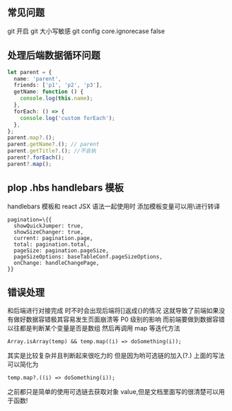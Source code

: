 ## 常见问题

git 开启 git 大小写敏感
git config core.ignorecase false

## 处理后端数据循环问题

```typescript
let parent = {
  name: 'parent',
  friends: ['p1', 'p2', 'p3'],
  getName: function () {
    console.log(this.name);
  },
  forEach: () => {
    console.log('custom forEach');
  },
};
parent.map?.();
parent.getName?.(); // parent
parent.getTitle?.(); //不会执
parent?.forEach();
parent?.map();
```

## plop .hbs handlebars 模板

handlebars 模板和 react JSX 语法一起使用时 添加模板变量可以用\进行转译

```tsx
pagination=\{{
  showQuickJumper: true,
  showSizeChanger: true,
  current: pagination.page,
  total: pagination.total,
  pageSize: pagination.pageSize,
  pageSizeOptions: baseTableConf.pageSizeOptions,
  onChange: handleChangePage,
}}
```

## 错误处理

和后端进行对接完成 时不时会出现后端将[]返成{}的情况
这就导致了前端如果没有做好数据容错极其容易发生页面崩溃等 P0 级别的影响
而前端要做到数据容错 以往都是判断某个变量是否是数组 然后再调用 map 等迭代方法

```tsx
Array.isArray(temp) && temp.map((i) => doSomething(i));
```

其实是比较复杂并且判断起来很吃力的
但是因为哟可选链的加入(?.)
上面的写法可以简化为

```tsx
temp.map?.((i) => doSomething(i));
```

之前都只是简单的使用可选链去获取对象 value,但是文档里面写的很清楚可以用于函数!

